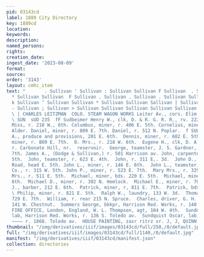 ```yaml
---
pid: 03143cd
label: 1889 City Directory
key: 1889cd
location: 
keywords: 
description: 
named_persons: 
rights: 
creation_date: 
ingest_date: '2023-08-09'
format: 
source: 
order: '3143'
layout: cmhc_item
text: "       . Sullivan ' Sullivan : Sullivan Sullivan F Sullivan  . Sullivan Sullivan
  * Sullivan Sullivan  F Sullivan . Sullivan . Sullivan . Sullivan Sullivan Sullivan
  k Sullivan ’ Sullivan Sullivan * Sullivan Sullivan Sallivan | Sullivan Sullivan
  - Sullivan ; Sullivan > Sullivan Sullivan Sullivan Sullivan Sullivan Sullivan Summer
  \ | CHARLES LEITZMAN  COLO. STEAM WAGON WORKS Leiter Av., cors. Elim & Chestnut
  \ SUN  sUD 235  fF Sudbeimer Henry W., clk, D. & R. G. R. R., rv. 222 E. 8th.  Annie
  Miss, r. 218 W., 6th. Columbus, miner, r. 406 E. 5th. Cornelius, miner, r. 108 N.
  Alder. Daniel, miner, r. 809 E. 7th. Daniel, r. 512 N. Poplar.  f SULLIVAN DANIEL
  A., produce and provisions, 201 E. 6th.  Dennis, miner, r. 602 E. 5th.  Dennis,
  miner, r. 809 E. 7th.  D. Mrs., r. 218 W. 6th.  Eugene H., clk, D. A. Sullivan,
  r. Carbonate Hill, nr.  reservoir.  George, teamster, J. S. Gardner, bds. 231 E.
  7th. James A., (Dodge & Sullivan,) r. 501 Harrison av. John, carpenter, r. 700 EK.
  5th.  John, teamster, r. 623 E. 4th.  John, r. 311 E,. 3d.  John D., miner, r. Strayhorse
  Road, head E. 5th. John L., miner, r. 146 E. 6th.  John L., teamster, Sunshine Coal
  Co., r. 315 W. 5th. John P., miner, r. 523 E. 7th.  Mary Mrs., r. 329 E. 5th.  Mary
  Mrs., r. 511 E. 5th.  Michael, miner, bds. 220 E. 5th.  Michael, miner, r. 230 E.
  6th.  Michael D., miner, r. 302 N. Hemlock.  Michael E., miner, r. 704 E. 5th.  Michael
  J., barber, 212 E. 6th.  Patrick, miner, r, 811 E. 7th.  Patrick, bds. 629 E, 5th.
  \ Philip, miner, r. 821 E. 5th.  Ralph W., laundry, 133 W. 3d.  Thomas Mrs., r.
  729 E. 7th.  William, r. rear 215 N. Spruce.  Charles, driver, G. H. Robinson, r.
  141 W. Chestnut.  Summers George, bkkpr, Harrison Red. Works, r. 140 E. 8th.  SUN
  FIRE OFFICE, London, England, W. L. Thompson, agt, 104 W. 4th.  Sundquist Gust.,
  lab, Harrison Red. Works, r. 136 S. Toledo av.  Sundquist Oscar, lab, Harrison Red.
  ~——— r. 1868. Toledo av.  HOUSE PAINTING, zasr ritrz sr. J, J, QUINN  ee    "
thumbnail: "/img/derivatives/iiif/images/03143cd/full/250,/0/default.jpg"
full: "/img/derivatives/iiif/images/03143cd/full/1140,/0/default.jpg"
manifest: "/img/derivatives/iiif/03143cd/manifest.json"
collection: directories
---
```

